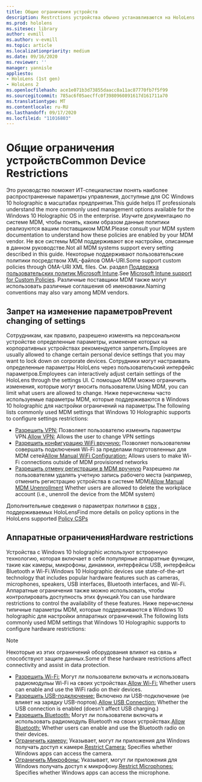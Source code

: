 ```yaml
---
title: Общие ограничения устройств
description: Restrctions устройства обычно устанавливаются на HoloLens.
ms.prod: hololens
ms.sitesec: library
author: evmill
ms.author: v-evmill
ms.topic: article
ms.localizationpriority: medium
ms.date: 09/16/2020
ms.reviewer: ''
manager: yannisle
appliesto:
- HoloLens (1st gen)
- HoloLens 2
ms.openlocfilehash: ace1e071b3d73855daacc8a11ac87770fb7f5f99
ms.sourcegitcommit: 785ac6f05aecffc0f3980960891617d161711a70
ms.translationtype: MT
ms.contentlocale: ru-RU
ms.lasthandoff: 09/17/2020
ms.locfileid: "11016803"
---
```

# <span data-ttu-id="19691-103">Общие ограничения устройств</span><span class="sxs-lookup"><span data-stu-id="19691-103">Common Device Restrictions</span></span> 

<span data-ttu-id="19691-104">Это руководство поможет ИТ-специалистам понять наиболее распространенные параметры управления, доступные для ОС Windows 10 holographic в масштабах предприятия.</span><span class="sxs-lookup"><span data-stu-id="19691-104">This guide helps IT professionals understand the more commonly used management options available for the Windows 10 Holographic OS in the enterprise.</span></span> <span data-ttu-id="19691-105">Изучите документацию по системе MDM, чтобы понять, каким образом данные политики реализуются вашим поставщиком MDM.</span><span class="sxs-lookup"><span data-stu-id="19691-105">Please consult your MDM system documentation to understand how these policies are enabled by your MDM vendor.</span></span> <span data-ttu-id="19691-106">Не все системы MDM поддерживают все настройки, описанные в данном руководстве.</span><span class="sxs-lookup"><span data-stu-id="19691-106">Not all MDM systems support every setting described in this guide.</span></span> <span data-ttu-id="19691-107">Некоторые поддерживают пользовательские политики посредством XML-файлов OMA-URI.</span><span class="sxs-lookup"><span data-stu-id="19691-107">Some support custom policies through OMA-URI XML files.</span></span> <span data-ttu-id="19691-108">См. раздел [Поддержка пользовательских политик Microsoft Intune](https://docs.microsoft.com/mem/intune/configuration/custom-settings-windows-10).</span><span class="sxs-lookup"><span data-stu-id="19691-108">See [Microsoft Intune support for Custom Policies](https://docs.microsoft.com/mem/intune/configuration/custom-settings-windows-10).</span></span> <span data-ttu-id="19691-109">Различные поставщики MDM также могут использовать различные соглашения об именовании.</span><span class="sxs-lookup"><span data-stu-id="19691-109">Naming conventions may also vary among MDM vendors.</span></span>

## <span data-ttu-id="19691-110">Запрет на изменение параметров</span><span class="sxs-lookup"><span data-stu-id="19691-110">Prevent changing of settings</span></span>
<span data-ttu-id="19691-111">Сотрудникам, как правило, разрешено изменять на персональном устройстве определенные параметры, изменение которых на корпоративных устройствах рекомендуется запретить.</span><span class="sxs-lookup"><span data-stu-id="19691-111">Employees are usually allowed to change certain personal device settings that you may want to lock down on corporate devices.</span></span> <span data-ttu-id="19691-112">Сотрудники могут настраивать определенные параметры HoloLens через пользовательский интерфейс параметров.</span><span class="sxs-lookup"><span data-stu-id="19691-112">Employees can interactively adjust certain settings of the HoloLens through the settings UI.</span></span> <span data-ttu-id="19691-113">С помощью MDM можно ограничить изменения, которые могут вносить пользователи.</span><span class="sxs-lookup"><span data-stu-id="19691-113">Using MDM, you can limit what users are allowed to change.</span></span> <span data-ttu-id="19691-114">Ниже перечислены часто используемые параметры MDM, которые поддерживаются в Windows 10 holographic для настройки ограничений на параметры.</span><span class="sxs-lookup"><span data-stu-id="19691-114">The following lists commonly used MDM settings that Windows 10 Holographic supports to configure settings restrictions:</span></span>
-   <span data-ttu-id="19691-115">[Разрешить VPN:](https://docs.microsoft.com/windows/client-management/mdm/policy-csp-settings#settings-allowvpn) Позволяет пользователю изменить параметры VPN.</span><span class="sxs-lookup"><span data-stu-id="19691-115">[Allow VPN:](https://docs.microsoft.com/windows/client-management/mdm/policy-csp-settings#settings-allowvpn) Allows the user to change VPN settings</span></span>
-   <span data-ttu-id="19691-116">[Разрешить конфигурацию WiFi вручную:](https://docs.microsoft.com/windows/client-management/mdm/policy-csp-wifi#wifi-allowmanualwificonfiguration) Позволяет пользователям совершать подключения Wi-Fi за пределами подготовленных для MDM сетей</span><span class="sxs-lookup"><span data-stu-id="19691-116">[Allow Manual WiFi Configuration:](https://docs.microsoft.com/windows/client-management/mdm/policy-csp-wifi#wifi-allowmanualwificonfiguration) Allows users to make Wi-Fi connections outside of MDM provisioned networks</span></span>
-   <span data-ttu-id="19691-117">[Разрешить отмену регистрации в MDM вручную](https://docs.microsoft.com/windows/client-management/mdm/policy-csp-experience#experience-allowmanualmdmunenrollment) Разрешено ли пользователям удалять учетную запись рабочего места (например, отменить регистрацию устройства в системе MDM)</span><span class="sxs-lookup"><span data-stu-id="19691-117">[Allow Manual MDM Unenrollment](https://docs.microsoft.com/windows/client-management/mdm/policy-csp-experience#experience-allowmanualmdmunenrollment) Whether users are allowed to delete the workplace account (i.e., unenroll the device from the MDM system)</span></span>

<span data-ttu-id="19691-118">Дополнительные сведения о параметрах политики в [cspх](https://docs.microsoft.com/windows/client-management/mdm/policy-csps-supported-by-hololens2) , поддерживаемых HoloLens</span><span class="sxs-lookup"><span data-stu-id="19691-118">Find more details on policy options in the HoloLens supported [Policy CSPs](https://docs.microsoft.com/windows/client-management/mdm/policy-csps-supported-by-hololens2)</span></span>

## <span data-ttu-id="19691-119">Аппаратные ограничения</span><span class="sxs-lookup"><span data-stu-id="19691-119">Hardware restrictions</span></span>
<span data-ttu-id="19691-120">Устройства с Windows 10 holographic используют встроенную технологию, которая включает в себя популярные аппаратные функции, такие как камеры, микрофоны, динамики, интерфейсы USB, интерфейсы Bluetooth и Wi-Fi.</span><span class="sxs-lookup"><span data-stu-id="19691-120">Windows 10 Holographic devices use state-of-the-art technology that includes popular hardware features such as cameras, microphones, speakers, USB interfaces, Bluetooth interfaces, and Wi-Fi.</span></span> <span data-ttu-id="19691-121">Аппаратные ограничения также можно использовать, чтобы контролировать доступность этих функций.</span><span class="sxs-lookup"><span data-stu-id="19691-121">You can use hardware restrictions to control the availability of these features.</span></span>
<span data-ttu-id="19691-122">Ниже перечислены типичные параметры MDM, которые поддерживаются в Windows 10 holographic для настройки аппаратных ограничений.</span><span class="sxs-lookup"><span data-stu-id="19691-122">The following lists commonly used MDM settings that Windows 10 Holographic supports to configure hardware restrictions:</span></span>

> [!NOTE]
> <span data-ttu-id="19691-123">Некоторые из этих ограничений оборудования влияют на связь и способствуют защите данных.</span><span class="sxs-lookup"><span data-stu-id="19691-123">Some of these hardware restrictions affect connectivity and assist in data protection.</span></span>

-   <span data-ttu-id="19691-124">[Разрешить Wi-Fi:](https://docs.microsoft.com/windows/client-management/mdm/policy-csp-wifi#wifi-allowwifi) Могут ли пользователи включать и использовать радиомодульы Wi-Fi на своих устройствах.</span><span class="sxs-lookup"><span data-stu-id="19691-124">[Allow Wi-Fi:](https://docs.microsoft.com/windows/client-management/mdm/policy-csp-wifi#wifi-allowwifi) Whether users can enable and use the WiFi radio on their devices.</span></span>
-   <span data-ttu-id="19691-125">[Разрешить USB-подключение:](https://docs.microsoft.com/windows/client-management/mdm/policy-csp-connectivity#connectivity-allowusbconnection) Включено ли USB-подключение (не влияет на зарядку USB-портов).</span><span class="sxs-lookup"><span data-stu-id="19691-125">[Allow USB Connection:](https://docs.microsoft.com/windows/client-management/mdm/policy-csp-connectivity#connectivity-allowusbconnection) Whether the USB connection is enabled (doesn’t affect USB charging.)</span></span>
-   <span data-ttu-id="19691-126">[Разрешить Bluetooth:](https://docs.microsoft.com/windows/client-management/mdm/policy-csp-connectivity#connectivity-allowbluetooth) Могут ли пользователи включать и использовать радиомодуль Bluetooth на своих устройствах.</span><span class="sxs-lookup"><span data-stu-id="19691-126">[Allow Bluetooth:](https://docs.microsoft.com/windows/client-management/mdm/policy-csp-connectivity#connectivity-allowbluetooth) Whether users can enable and use the Bluetooth radio on their devices.</span></span>
-   <span data-ttu-id="19691-127">[Ограничить камеру:](https://docs.microsoft.com/windows/client-management/mdm/policy-csp-privacy#privacy-letappsaccesscamera) Указывает, могут ли приложения для Windows получать доступ к камере.</span><span class="sxs-lookup"><span data-stu-id="19691-127">[Restrict Camera:](https://docs.microsoft.com/windows/client-management/mdm/policy-csp-privacy#privacy-letappsaccesscamera) Specifies whether Windows apps can access the camera.</span></span>
-   <span data-ttu-id="19691-128">[Ограничить Микрофоны:](https://docs.microsoft.com/windows/client-management/mdm/policy-csp-privacy#privacy-letappsaccessmicrophone) Указывает, могут ли приложения для Windows получать доступ к микрофону.</span><span class="sxs-lookup"><span data-stu-id="19691-128">[Restrict Microphones:](https://docs.microsoft.com/windows/client-management/mdm/policy-csp-privacy#privacy-letappsaccessmicrophone) Specifies whether Windows apps can access the microphone.</span></span>
